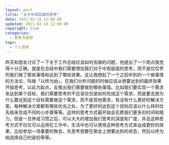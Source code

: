 ```yaml
---
layout: post
title: "关于中观层面的思考"
date: 2021-02-19 12:00:00
updated: 2021-02-19 12:00:00
copyright: true
categories:
  - 思考与感想
tags:
  - 个人思考
---
```

昨天和朋友讨论了一下关于工作总结应该如何去做的问题，他提出了一个观点我觉得十分正确，就是在总结中我们需要增加我们对于中观层面的思考，而不是仅仅罗列我们做了那些事情和达到了哪些效果。这让我想起了一个之前听到的一个做事情的方法论，叫做「以终为始」，在我们分析问题的时候应该从想要达到的最终效果开始思考，以此为起点，反推出我们需要做到哪些事情。比如我们要实现一个需求来达到某个目标，我们需要思考的不应该仅仅是如何完成这个需求，而是要去想为什么要达到这个目标需要做这个需求，而不是其他需求，有没有什么更好的解决方案，每种解决方案都有哪些优劣之处，为了更好的达到这个目标应该以什么样的优先级来完成不同的小步骤等等。这样的思考方式最开始会花费我们更多的时间和精力，但是一旦养成习惯之后，可以大大的增加我们思考的深度和广度，并且这种思考方式不仅仅可以运用在工作中，生活中也可以使用这种思考方式来达成更好的效果，比如参加一场重要的聚会，先思考想要在聚会上想要达到的状态，然后以终为始选择自己的装扮等等。